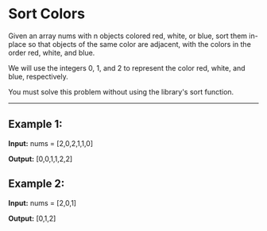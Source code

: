 # Sort Colors

Given an array nums with n objects colored red, white, or blue, sort them in-place so that objects of the same color are adjacent, with the colors in the order red, white, and blue.

We will use the integers 0, 1, and 2 to represent the color red, white, and blue, respectively.

You must solve this problem without using the library's sort function.

---

## Example 1:

**Input:** nums = [2,0,2,1,1,0]

**Output:** [0,0,1,1,2,2]


## Example 2:

**Input:** nums = [2,0,1]

**Output:** [0,1,2]